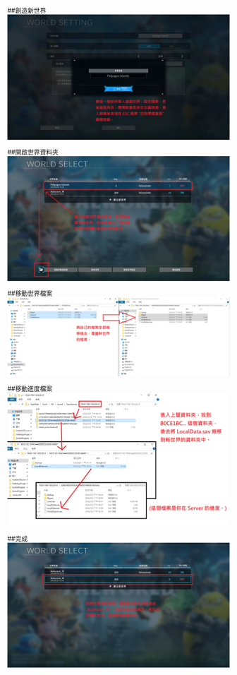 ##創造新世界
![01](tutorial/01-create_world.jpg "01 創造新世界")

##開啟世界資料夾
![02](tutorial/02_open-world-folder.jpg "02 開啟世界資料夾")

##移動世界檔案
![03](tutorial/03-moving-01.png "03 移動世界檔案")

##移動進度檔案
![04](tutorial/04-moving-02.png "04 移動進度檔案")

##完成
![05](tutorial/05-done.jpg "05 完成")